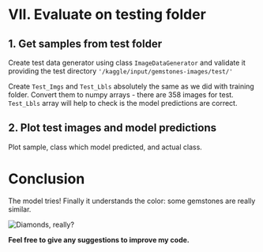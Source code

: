 # VII. Evaluate on testing folder

## 1. Get samples from test folder
Create test data generator using class `ImageDataGenerator` and validate it providing the test directory `'/kaggle/input/gemstones-images/test/'`

Create `Test_Imgs` and `Test_Lbls` absolutely the same as we did with training folder. Convert them to numpy arrays - there are 358 images for test. `Test_Lbls` array will help to check is the model predictions are correct.


## 2. Plot test images and model predictions
Plot sample, class which model predicted, and actual class.

# Conclusion

The model tries! Finally it understands the color: some gemstones are really similar.  

![Diamonds, really?](https://cdn.leibish.com/media/mediabank/blue-diamond-scale_1634.c8fbb.jpg)

**Feel free to give any suggestions to improve my code.**

